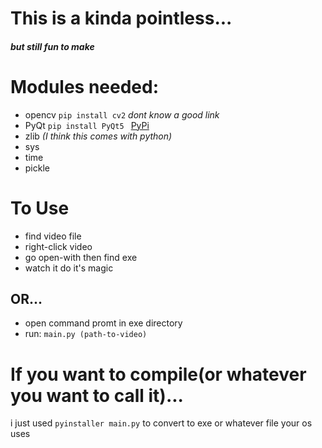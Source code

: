 # This is a kinda pointless...
##### but still fun to make 
# Modules needed:
* opencv ``pip install cv2`` _dont know a good link_
* PyQt ``pip install PyQt5 `` [PyPi](https://pypi.org/project/PyQt5/)
* zlib _(I think this comes with python)_
* sys
* time
* pickle

# To Use
* find video file
* right-click video
* go open-with then find exe
* watch it do it's magic
## OR...
* open command promt in exe directory
* run: ``main.py (path-to-video)``
# If you want to compile(or whatever you want to call it)...
i just used ``pyinstaller main.py`` to convert to exe or whatever file your os uses